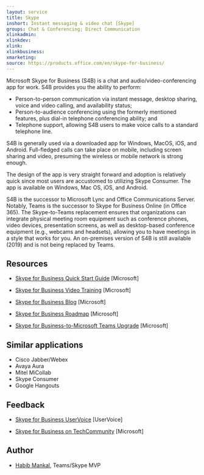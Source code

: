 ```yaml
---
layout: service
title: Skype
inshort: Instant messaging & video chat [Skype]
groups: Chat & Conferencing; Direct Communication
xlinkadmin: 
xlinkdev: 
xlink: 
xlinkbusiness: 
xmarketing: 
source: https://products.office.com/en/skype-for-business/
---
```

Microsoft Skype for Business (S4B) is  a chat and audio/video-conferencing app for work. S4B provides you the ability to perform:
-   Person-to-person communication via instant message, desktop sharing, voice and video calling, and availability status;
-   Person-to-audience conferencing using the formerly mentioned features, plus dial-in telephone conferencing ability; and
-   Telephone support, allowing S4B users to make voice calls to a standard telephone line.

S4B is generally used via a downloaded app for Windows, MacOS, iOS, and Android. Full-fledged calls can take place on mobile, including screen sharing and video, presuming the wireless or mobile network is strong enough.

The design of the app is very straight forward and adoption is relatively quick since most users are accustomed to utilizing Skype Consumer. The app is available on Windows, Mac OS, iOS, and Android.

S4B is the successor to Microsoft Lync and Office Communications Server. Notably, Teams is the successor to Skype for Business Online (in Office 365). The Skype-to-Teams replacement ensures that organizations can integrate physical meeting room equipment such as conference phones, video devices, presentation screens, as well as desktop-based conference equipment (e.g., webcams and headsets), allowing you to have meetings in a style that works for you. An on-premises version of S4B is still available (2019) and is not being replaced by Teams.

Resources
---------

-   [Skype for Business Quick Start Guide](https://www.microsoft.com/en-us/download/details.aspx?id=54327)
    \[Microsoft\]

-   [Skype for Business Video Training](https://support.office.com/en-us/article/skype-for-business-video-training-942ad6f3-1455-40f0-927d-734de242e55b)
    \[Microsoft\]
    
-   [Skype for Business Blog](https://www.microsoft.com/en-us/microsoft-365/blog/skype-for-business/)
    \[Microsoft\]
    
-   [Skype for Business Roadmap](https://www.microsoft.com/en-us/microsoft-365/roadmap?filters=&searchterms=skype%2Cfor%2Cbusiness)
    \[Microsoft\]

-   [Skype for Business-to-Microsoft Teams Upgrade](https://aka.ms/SkypeToTeams-home)
    \[Microsoft\]

Similar applications
--------------------

-   Cisco Jabber/Webex
-   Avaya Aura
-   Mitel MiCollab
-   Skype Consumer
-   Google Hangouts 

Feedback
---------

-   [Skype for Business UserVoice](https://www.skypefeedback.com/)
    \[UserVoice\]
    
-   [Skype for Business on TechCommunity](https://techcommunity.microsoft.com/t5/Skype-for-Business/ct-p/SkypeForBusiness)
    \[Microsoft\]

Author
---------

-   [Habib Mankal](https://twitter.com/HabibMankal), Teams/Skype MVP
